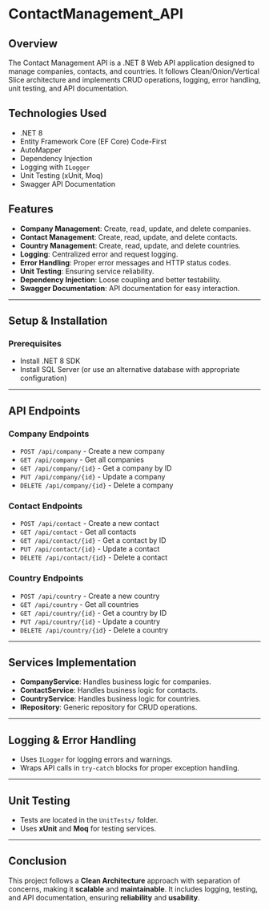# ContactManagement_API  

## Overview  

The Contact Management API is a .NET 8 Web API application designed to manage companies, contacts, and countries. It follows Clean/Onion/Vertical Slice architecture and implements CRUD operations, logging, error handling, unit testing, and API documentation.  

## Technologies Used  

- .NET 8  
- Entity Framework Core (EF Core) Code-First  
- AutoMapper  
- Dependency Injection  
- Logging with `ILogger`  
- Unit Testing (xUnit, Moq)  
- Swagger API Documentation  

## Features  

- **Company Management**: Create, read, update, and delete companies.  
- **Contact Management**: Create, read, update, and delete contacts.  
- **Country Management**: Create, read, update, and delete countries.  
- **Logging**: Centralized error and request logging.  
- **Error Handling**: Proper error messages and HTTP status codes.  
- **Unit Testing**: Ensuring service reliability.  
- **Dependency Injection**: Loose coupling and better testability.  
- **Swagger Documentation**: API documentation for easy interaction.  

---

## Setup & Installation  

### Prerequisites  

- Install .NET 8 SDK  
- Install SQL Server (or use an alternative database with appropriate configuration)  

---

## API Endpoints  

### **Company Endpoints**  

- `POST /api/company` - Create a new company  
- `GET /api/company` - Get all companies  
- `GET /api/company/{id}` - Get a company by ID  
- `PUT /api/company/{id}` - Update a company  
- `DELETE /api/company/{id}` - Delete a company  

### **Contact Endpoints**  

- `POST /api/contact` - Create a new contact  
- `GET /api/contact` - Get all contacts  
- `GET /api/contact/{id}` - Get a contact by ID  
- `PUT /api/contact/{id}` - Update a contact  
- `DELETE /api/contact/{id}` - Delete a contact  

### **Country Endpoints**  

- `POST /api/country` - Create a new country  
- `GET /api/country` - Get all countries  
- `GET /api/country/{id}` - Get a country by ID  
- `PUT /api/country/{id}` - Update a country  
- `DELETE /api/country/{id}` - Delete a country  

---

## Services Implementation  

- **CompanyService**: Handles business logic for companies.  
- **ContactService**: Handles business logic for contacts.  
- **CountryService**: Handles business logic for countries.  
- **IRepository**: Generic repository for CRUD operations.  

---

## Logging & Error Handling  

- Uses `ILogger` for logging errors and warnings.  
- Wraps API calls in `try-catch` blocks for proper exception handling.  

---

## Unit Testing  

- Tests are located in the `UnitTests/` folder.  
- Uses **xUnit** and **Moq** for testing services.  

---

## Conclusion  

This project follows a **Clean Architecture** approach with separation of concerns, making it **scalable** and **maintainable**. It includes logging, testing, and API documentation, ensuring **reliability** and **usability**.  
